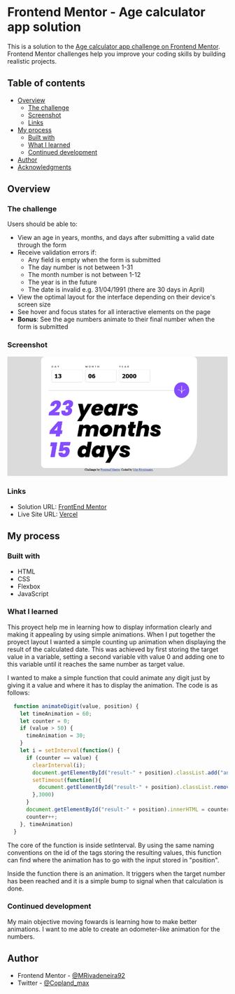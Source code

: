 # Frontend Mentor - Age calculator app solution

This is a solution to the [Age calculator app challenge on Frontend Mentor](https://www.frontendmentor.io/challenges/age-calculator-app-dF9DFFpj-Q). Frontend Mentor challenges help you improve your coding skills by building realistic projects. 

## Table of contents

- [Overview](#overview)
  - [The challenge](#the-challenge)
  - [Screenshot](#screenshot)
  - [Links](#links)
- [My process](#my-process)
  - [Built with](#built-with)
  - [What I learned](#what-i-learned)
  - [Continued development](#continued-development)
- [Author](#author)
- [Acknowledgments](#acknowledgments)

## Overview

### The challenge

Users should be able to:

- View an age in years, months, and days after submitting a valid date through the form
- Receive validation errors if:
  - Any field is empty when the form is submitted
  - The day number is not between 1-31
  - The month number is not between 1-12
  - The year is in the future
  - The date is invalid e.g. 31/04/1991 (there are 30 days in April)
- View the optimal layout for the interface depending on their device's screen size
- See hover and focus states for all interactive elements on the page
- **Bonus**: See the age numbers animate to their final number when the form is submitted

### Screenshot

![](./age-calculator-max.png)

### Links

- Solution URL: [FrontEnd Mentor](https://www.frontendmentor.io/solutions/age-calculator-with-animation-and-flexbox-ME6mPuJb4H)
- Live Site URL: [Vercel](https://age-calculator-max.vercel.app/)

## My process

### Built with

- HTML
- CSS
- Flexbox 
- JavaScript

### What I learned

This proyect help me in learning how to display information clearly and making it appealing by using simple animations. When I put together the proyect layout I wanted a simple counting up animation when displaying the result of the calculated date. This was achieved by first storing the target value in a variable, setting a second variable vith value 0 and adding one to this variable until it reaches the same number as target value. 

I wanted to make a simple function that could animate any digit just by giving it a value and where it has to display the animation. The code is as follows: 

```js
  function animateDigit(value, position) {
    let timeAnimation = 60;
    let counter = 0; 
    if (value > 50) {
      timeAnimation = 30;
    }
    let i = setInterval(function() {
      if (counter == value) {
        clearInterval(i);
        document.getElementById("result-" + position).classList.add("ani-up");
        setTimeout(function(){
          document.getElementById("result-" + position).classList.remove("ani-up");
        },3000)
      }
      document.getElementById("result-" + position).innerHTML = counter;
      counter++;
    }, timeAnimation)
  }
```

The core of the function is inside setInterval. By using the same naming conventions on the id of the tags storing the resulting values, this function can find where the animation has to go with the input stored in "position". 

Inside the function there is an animation. It triggers when the target number has been reached and it is a simple bump to signal when that calculation is done. 

### Continued development

My main objective moving fowards is learning how to make better animations. I want to me able to create an odometer-like animation for the numbers.  

## Author

- Frontend Mentor - [@MRivadeneira92](https://www.frontendmentor.io/profile/MRivadeneira92)
- Twitter - [@Copland_max](https://twitter.com/Copland_max)

